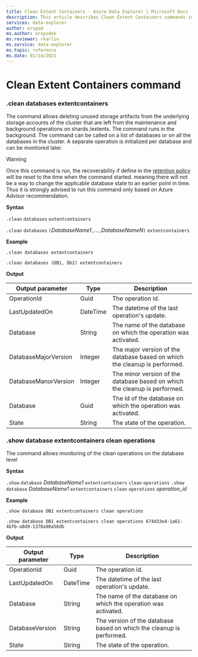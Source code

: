 ```yaml
---
title: Clean Extent Containers - Azure Data Explorer | Microsoft Docs
description: This article describes Clean Extent Containers commands in Azure Data Explorer.
services: data-explorer
author: orspod
ms.author: orspodek
ms.reviewer: rkarlin
ms.service: data-explorer
ms.topic: reference
ms.date: 01/14/2021
---
```

# Clean Extent Containers command

### .clean databases extentcontainers

The command allows deleting unused storage artifacts from the underlying storage accounts of the cluster that are left from the maintenance and background operations on shards /extents. The command runs in the background. The command can be called on a list of databases or on all the databases in the cluster. A separate operation is initialized per database and can be monitored later.

> [!WARNING]
> Once this command is run, the recoverability if define in the [retention policy](../management/retentionpolicy.md) will be reset to the time when the command started.
> meaning there will not be a way to change the applicable database state to an earlier point in time. 
> Thus it is strongly advised to run this command only based on Azure Advisor recommendation.

**Syntax**

`.clean` `databases` `extentcontainers`

`.clean` `databases`  `(`*DatabaseName1*`,`...`,`*DatabaseNameN*`)`  `extentcontainers`


**Example**

```kusto
.clean databases extentcontainers

.clean databases (DB1, Db2) extentcontainers
```

**Output** 

| Output parameter                     | Type    | Description                                                                                                        |
|--------------------------------------|---------|--------------------------------------------------------------------------------------------------------------------|
| OperationId                          | Guid    | The operation id.                                                                                                  |
| LastUpdatedOn                        | DateTime| The datetime of the last operation's update.                                                                       |
| Database                             | String  | The name of the database on which the operation was activated.                                                     |
| DatabaseMajorVersion                 | Integer | The major version of the database based on which the cleanup is performed.                                         |
| DatabaseManorVersion                 | Integer | The minor version of the database based on which the cleanup is performed.                                         |
| Database                             | Guid    | The id of the database on which the operation was activated.                                                       |
| State                                | String  | The state of the operation.                                                                                        |



### .show database extentcontainers clean operations

The command allows monitoring of the clean operations on the database level

**Syntax**

`.show` `database` *DatabaseName1* `extentcontainers` `clean` `operations` 
`.show` `database` *DatabaseName1* `extentcontainers` `clean` `operations` *operation_id*


**Example**

```kusto
.show database DB1 extentcontainers clean operations 

.show database DB1 extentcontainers clean operations 674d33e4-1a61-4bfb-a8d9-1378a90a56db
```

**Output** 

| Output parameter                     | Type    | Description                                                                                                        |
|--------------------------------------|---------|--------------------------------------------------------------------------------------------------------------------|
| OperationId                          | Guid    | The operation id.                                                                                                  |
| LastUpdatedOn                        | DateTime| The datetime of the last operation's update.                                                                       |
| Database                             | String  | The name of the database on which the operation was activated.                                                     |
| DatabaseVersion                      | String  | The version of the database based on which the cleanup is performed.                                               |
| State                                | String  | The state of the operation.                                                                                        |

